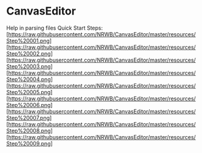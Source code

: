 # CanvasEditor
Help in parsing files
Quick Start Steps:
[https://raw.githubusercontent.com/NRWB/CanvasEditor/master/resources/Step%20001.png]
[https://raw.githubusercontent.com/NRWB/CanvasEditor/master/resources/Step%20002.png]
[https://raw.githubusercontent.com/NRWB/CanvasEditor/master/resources/Step%20003.png]
[https://raw.githubusercontent.com/NRWB/CanvasEditor/master/resources/Step%20004.png]
[https://raw.githubusercontent.com/NRWB/CanvasEditor/master/resources/Step%20005.png]
[https://raw.githubusercontent.com/NRWB/CanvasEditor/master/resources/Step%20006.png]
[https://raw.githubusercontent.com/NRWB/CanvasEditor/master/resources/Step%20007.png]
[https://raw.githubusercontent.com/NRWB/CanvasEditor/master/resources/Step%20008.png]
[https://raw.githubusercontent.com/NRWB/CanvasEditor/master/resources/Step%20009.png]
